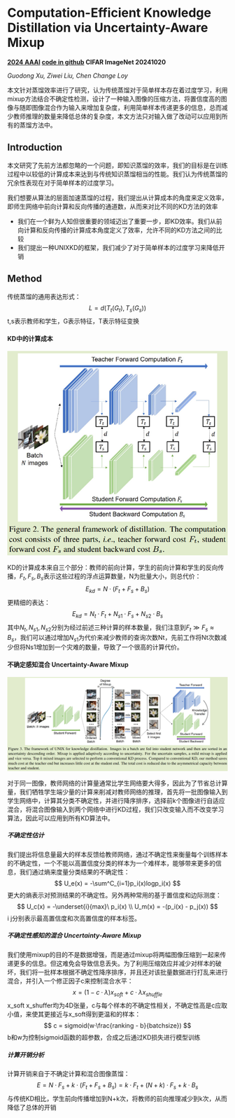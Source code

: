 # Computation-Efficient Knowledge Distillation via Uncertainty-Aware Mixup

**[2024 AAAI](https://arxiv.org/abs/2012.09413)	[code in github](https://github.com/xuguodong03/UNIXKD)	CIFAR  ImageNet	20241020**

*Guodong Xu, Ziwei Liu, Chen Change Loy*

本文针对蒸馏效率进行了研究，认为传统蒸馏对于简单样本存在着过度学习，利用mixup方法结合不确定性检测，设计了一种输入图像的压缩方法，将置信度高的图像与随即图像混合作为输入来增加复杂度，利用简单样本传递更多的信息，总而减少教师推理的数量来降低总体的复杂度，本文方法只对输入做了改动可以应用到所有的蒸馏方法中。

## Introduction 

本文研究了先前方法都忽略的一个问题，即知识蒸馏的效率，我们的目标是在训练过程中以较低的计算成本来达到与传统知识蒸馏相当的性能。我们认为传统蒸馏的冗余性表现在对于简单样本的过度学习。

我们想要从算法的层面加速蒸馏的过程，我们提出从计算成本的角度来定义效率，即师生网络中前向计算和反向传播的通道数，从而来对比不同的KD方法的效率

- 我们在一个鲜为人知但很重要的领域迈出了重要一步，即KD效率。我们从前向计算和反向传播的计算成本角度定义了效率，允许不同的KD方法之间的比较
- 我们提出一种UNIXKD的框架，我们减少了对于简单样本的过度学习来降低开销

## Method

传统蒸馏的通用表达形式：
$$
L = d(T_t(G_t), T_s(G_s))
$$
t,s表示教师和学生，G表示特征，T表示特征变换

#### KD中的计算成本

![image-20241019164746457](imgs/image-20241019164746457.png)

KD的计算成本来自三个部分：教师的前向计算，学生的前向计算和学生的反向传播，$F_t, F_s, B_s$表示这些过程的浮点运算数量，N为批量大小，则总代价：
$$
E_{kd} = N · (F_t+F_s+B_s)
$$
更精细的表达：
$$
E_{kd} = N_t·F_t + N_{s1}·F_s + N_{s2}·B_s
$$
其中$N_t, N_{s1}, N_{s2}$分别为经过前述三种计算的样本数量，我们注意到$F_t \gg F_s \approx B_s$，我们可以通过增加$N_{s1}$为代价来减少教师的查询次数Nt，先前工作将Nt次数减少但将Ns1增加到一个灾难的数量，导致了一个很高的计算代价。

#### 不确定感知混合 Uncertainty-Aware Mixup

![image-20241019165650521](imgs/image-20241019165650521.png)

对于同一图像，教师网络的计算量通常比学生网络要大得多，因此为了节省总计算量，我们牺牲学生端少量的计算来削减对教师网络的推理，首先将一批图像输入到学生网络中，计算其分类不确定性，并进行降序排序，选择前k个图像进行自适应混合，将混合图像输入到两个网络中进行KD过程，我们只改变输入而不改变学习算法，因此可以应用到所有KD算法中。

##### 不确定性估计

我们提出将信息量最大的样本反馈给教师网络，通过不确定性来衡量每个训练样本的不确定性，一个不能以高置信度分类的样本为一个难样本，能够带来更多的信息，我们通过熵来度量分类结果的不确定性：
$$
U_e(x) = -\sum^C_{i=1}p_i(x)logp_i(x)
$$
更大的熵表示对预测结果的不确定性。另外两种常用的基于置信度和边际测度：
$$
U_c(x) = -\underset{i}{max}\ p_i(x) \\
U_m(x) = -(p_i(x) - p_j(x))
$$
i j分别表示最高置信度和次高置信度的样本标签。

##### 不确定性感知的混合 Uncertainty-Aware Mixup

我们使用mixup的目的不是数据增强，而是通过mixup将两幅图像压缩到一起来传递更多的信息。但这难免会导致信息丢失。为了利用压缩效应并减少对样本的破坏，我们将一批样本根据不确定性降序排序，并且还对该批量数据进行打乱来进行混合，并引入一个修正因子c来控制混合水平：
$$
x = (1-c·\lambda)x_{soft} + c · \lambda x_{shuffle}
$$
x_soft x_shuffer均为4D张量，c与每个样本的不确定性相关，不确定性高是c应取小值，来使其更接近与x_soft得到更温和的样本：
$$
c = sigmoid(w·\frac{ranking - b}{batchsize})
$$
b和w为控制sigmoid函数的超参数，合成之后通过KD损失进行模型训练

##### 计算开销分析

计算开销来自于不确定计算和混合图像蒸馏：
$$
E = N·F_s + k·(F_t+F_s+B_s) = k·F_t + (N+k)·F_s + k·B_s
$$
与传统KD相比，学生前向传播增加到N+k次，将教师的前向推理减少到k次，从而降低了总体的开销